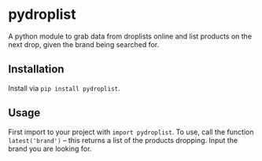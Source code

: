 # pydroplist

A python module to grab data from droplists online and list products on the next drop, given the brand being searched for.

## Installation

Install via `pip install pydroplist`.

## Usage

First import to your project with `import pydroplist`.
To use, call the function `latest('brand')` – this returns a list of the products dropping. Input the brand you are looking for.
